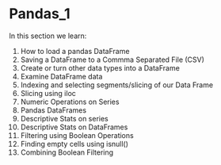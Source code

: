 # Pandas_1
In this section we learn:

1. How to load a pandas DataFrame
2. Saving a DataFrame to a Commma Separated File (CSV)
3. Create or turn other data types into a DataFrame
4. Examine DataFrame data
5. Indexing and selecting segments/slicing of our Data Frame
6. Slicing using iloc
7. Numeric Operations on Series
8. Pandas DataFrames
9. Descriptive Stats on series
10. Descriptive Stats on DataFrames
11. Filtering using Boolean Operations
12. Finding empty cells using isnull()
13. Combining Boolean Filtering
